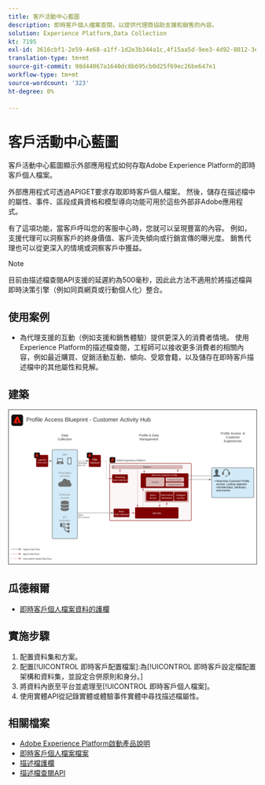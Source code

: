 ```yaml
---
title: 客戶活動中心藍圖
description: 即時客戶個人檔案查閱，以提供代理商協助支援和銷售的內容。
solution: Experience Platform,Data Collection
kt: 7195
exl-id: 3616cbf1-2e59-4e68-a1ff-1d2e3b344a1c,4f15aa5d-9ee3-4d92-8012-3e2f0c0d615f
translation-type: tm+mt
source-git-commit: 98d44067a1640dc8b695cb0d25f69ec26be647e1
workflow-type: tm+mt
source-wordcount: '323'
ht-degree: 0%

---
```


# 客戶活動中心藍圖

客戶活動中心藍圖顯示外部應用程式如何存取Adobe Experience Platform的即時客戶個人檔案。

外部應用程式可透過APIGET要求存取即時客戶個人檔案。 然後，儲存在描述檔中的屬性、事件、區段成員資格和模型導向功能可用於這些外部非Adobe應用程式。

有了這項功能，當客戶呼叫您的客服中心時，您就可以呈現豐富的內容。 例如，支援代理可以洞察客戶的終身價值、客戶流失傾向或行銷宣傳的曝光度。 銷售代理也可以從更深入的情境或洞察客戶中獲益。

>[!NOTE]
>
>目前由描述檔查閱API支援的延遲約為500毫秒，因此此方法不適用於將描述檔與即時決策引擎（例如同頁網頁或行動個人化）整合。

## 使用案例

* 為代理支援的互動（例如支援和銷售體驗）提供更深入的消費者情境。 使用Experience Platform的描述檔查閱，工程師可以接收更多消費者的相關內容，例如最近購買、促銷活動互動、傾向、受眾會籍，以及儲存在即時客戶描述檔中的其他屬性和見解。

## 建築

<img src="assets/cah.svg" alt="客戶活動中心藍圖的參考體系結構" style="border:1px solid #4a4a4a" />

## 瓜德賴爾

* [即時客戶個人檔案資料的護欄](https://experienceleague.adobe.com/docs/experience-platform/profile/guardrails.html)

## 實施步驟

1. 配置資料集和方案。
1. 配置[!UICONTROL 即時客戶配置檔案]:為[!UICONTROL 即時客戶設定檔配置架構和資料集，並設定合併原則和身分。]
1. 將資料內嵌至平台並處理至[!UICONTROL 即時客戶個人檔案]。
1. 使用實體API從記錄實體或體驗事件實體中尋找描述檔屬性。

## 相關檔案

* [Adobe Experience Platform啟動產品說明](https://helpx.adobe.com/legal/product-descriptions/adobe-experience-platform0.html)
* [即時客戶個人檔案檔案](https://experienceleague.adobe.com/docs/experience-platform/profile/home.html?lang=en)
* [描述檔護欄](https://experienceleague.adobe.com/docs/experience-platform/profile/guardrails.html)
* [描述檔查閱API](https://www.adobe.io/apis/experienceplatform/home/api-reference.html)
